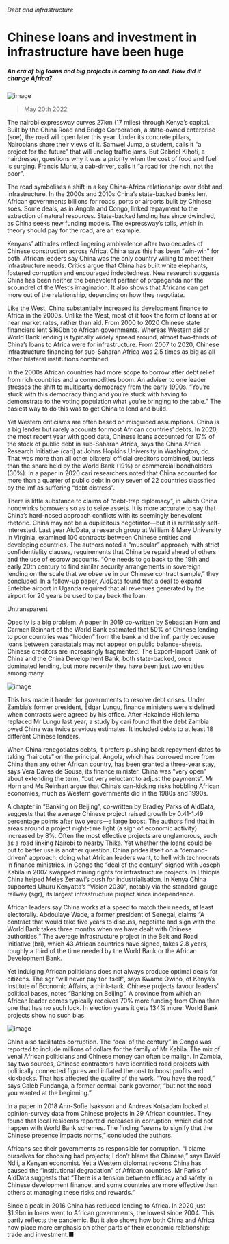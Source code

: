 ###### Debt and infrastructure
# Chinese loans and investment in infrastructure have been huge 
##### An era of big loans and big projects is coming to an end. How did it change Africa? 
![image](images/20220521_SRP594.jpg) 
> May 20th 2022 
The nairobi expressway curves 27km (17 miles) through Kenya’s capital. Built by the China Road and Bridge Corporation, a state-owned enterprise (soe), the road will open later this year. Under its concrete pillars, Nairobians share their views of it. Samwel Juma, a student, calls it “a project for the future” that will unclog traffic jams. But Gabriel Kihoti, a hairdresser, questions why it was a priority when the cost of food and fuel is surging. Francis Muriu, a cab-driver, calls it “a road for the rich, not the poor”.
The road symbolises a shift in a key China-Africa relationship: over debt and infrastructure. In the 2000s and 2010s China’s state-backed banks lent African governments billions for roads, ports or airports built by Chinese soes. Some deals, as in Angola and Congo, linked repayment to the extraction of natural resources. State-backed lending has since dwindled, as China seeks new funding models. The expressway’s tolls, which in theory should pay for the road, are an example. 

Kenyans’ attitudes reflect lingering ambivalence after two decades of Chinese construction across Africa. China says this has been “win-win” for both. African leaders say China was the only country willing to meet their infrastructure needs. Critics argue that China has built white elephants, fostered corruption and encouraged indebtedness. New research suggests China has been neither the benevolent partner of propaganda nor the scoundrel of the West’s imagination. It also shows that Africans can get more out of the relationship, depending on how they negotiate. 
Like the West, China substantially increased its development finance to Africa in the 2000s. Unlike the West, most of it took the form of loans at or near market rates, rather than aid. From 2000 to 2020 Chinese state financiers lent $160bn to African governments. Whereas Western aid or World Bank lending is typically widely spread around, almost two-thirds of China’s loans to Africa were for infrastructure. From 2007 to 2020, Chinese infrastructure financing for sub-Saharan Africa was 2.5 times as big as all other bilateral institutions combined.
In the 2000s African countries had more scope to borrow after debt relief from rich countries and a commodities boom. An adviser to one leader stresses the shift to multiparty democracy from the early 1990s. “You’re stuck with this democracy thing and you’re stuck with having to demonstrate to the voting population what you’re bringing to the table.” The easiest way to do this was to get China to lend and build.
Yet Western criticisms are often based on misguided assumptions. China is a big lender but rarely accounts for most African countries’ debts. In 2020, the most recent year with good data, Chinese loans accounted for 17% of the stock of public debt in sub-Saharan Africa, says the China Africa Research Initiative (cari) at Johns Hopkins University in Washington, dc. That was more than all other bilateral official creditors combined, but less than the share held by the World Bank (19%) or commercial bondholders (30%). In a paper in 2020 cari researchers noted that China accounted for more than a quarter of public debt in only seven of 22 countries classified by the imf as suffering “debt distress”.

There is little substance to claims of “debt-trap diplomacy”, in which China hoodwinks borrowers so as to seize assets. It is more accurate to say that China’s hard-nosed approach conflicts with its seemingly benevolent rhetoric. China may not be a duplicitous negotiator—but it is ruthlessly self-interested. Last year AidData, a research group at William &amp; Mary University in Virginia, examined 100 contracts between Chinese entities and developing countries. The authors noted a “muscular” approach, with strict confidentiality clauses, requirements that China be repaid ahead of others and the use of escrow accounts. “One needs to go back to the 19th and early 20th century to find similar security arrangements in sovereign lending on the scale that we observe in our Chinese contract sample,” they concluded. In a follow-up paper, AidData found that a deal to expand Entebbe airport in Uganda required that all revenues generated by the airport for 20 years be used to pay back the loan.
Untransparent
Opacity is a big problem. A paper in 2019 co-written by Sebastian Horn and Carmen Reinhart of the World Bank estimated that 50% of Chinese lending to poor countries was “hidden” from the bank and the imf, partly because loans between parastatals may not appear on public balance-sheets. Chinese creditors are increasingly fragmented. The Export-Import Bank of China and the China Development Bank, both state-backed, once dominated lending, but more recently they have been just two entities among many.
![image](images/20220521_SRC195.png) 

This has made it harder for governments to resolve debt crises. Under Zambia’s former president, Edgar Lungu, finance ministers were sidelined when contracts were agreed by his office. After Hakainde Hichilema replaced Mr Lungu last year, a study by cari found that the debt Zambia owed China was twice previous estimates. It included debts to at least 18 different Chinese lenders.
When China renegotiates debts, it prefers pushing back repayment dates to taking “haircuts” on the principal. Angola, which has borrowed more from China than any other African country, has been granted a three-year stay, says Vera Daves de Sousa, its finance minister. China was “very open” about extending the term, “but very reluctant to adjust the payments”. Mr Horn and Ms Reinhart argue that China’s can-kicking risks hobbling African economies, much as Western governments did in the 1980s and 1990s. 
A chapter in “Banking on Beijing”, co-written by Bradley Parks of AidData, suggests that the average Chinese project raised growth by 0.41-1.49 percentage points after two years—a large boost. The authors find that in areas around a project night-time light (a sign of economic activity) increased by 8%. Often the most effective projects are unglamorous, such as a road linking Nairobi to nearby Thika. Yet whether the loans could be put to better use is another question. China prides itself on a “demand-driven” approach: doing what African leaders want, to hell with technocrats in finance ministries. In Congo the “deal of the century” signed with Joseph Kabila in 2007 swapped mining rights for infrastructure projects. In Ethiopia China helped Meles Zenawi’s push for industrialisation. In Kenya China supported Uhuru Kenyatta’s “Vision 2030”, notably via the standard-gauge railway (sgr), its largest infrastructure project since independence. 
African leaders say China works at a speed to match their needs, at least electorally. Abdoulaye Wade, a former president of Senegal, claims “A contract that would take five years to discuss, negotiate and sign with the World Bank takes three months when we have dealt with Chinese authorities.” The average infrastructure project in the Belt and Road Initiative (bri), which 43 African countries have signed, takes 2.8 years, roughly a third of the time needed by the World Bank or the African Development Bank. 
Yet indulging African politicians does not always produce optimal deals for citizens. The sgr “will never pay for itself”, says Kwame Owino, of Kenya’s Institute of Economic Affairs, a think-tank. Chinese projects favour leaders’ political bases, notes “Banking on Beijing”. A province from which an African leader comes typically receives 70% more funding from China than one that has no such luck. In election years it gets 134% more. World Bank projects show no such bias. 
![image](images/20220521_SRP595.jpg) 

China also facilitates corruption. The “deal of the century” in Congo was reported to include millions of dollars for the family of Mr Kabila. The mix of venal African politicians and Chinese money can often be malign. In Zambia, say two sources, Chinese contractors have identified road projects with politically connected figures and inflated the cost to boost profits and kickbacks. That has affected the quality of the work. “You have the road,” says Caleb Fundanga, a former central-bank governor, “but not the road you wanted at the beginning.” 
In a paper in 2018 Ann-Sofie Isaksson and Andreas Kotsadam looked at opinion-survey data from Chinese projects in 29 African countries. They found that local residents reported increases in corruption, which did not happen with World Bank schemes. The finding “seems to signify that the Chinese presence impacts norms,” concluded the authors.
Africans see their governments as responsible for corruption. “I blame ourselves for choosing bad projects; I don’t blame the Chinese,” says David Ndii, a Kenyan economist. Yet a Western diplomat reckons China has caused the “institutional degradation” of African countries. Mr Parks of AidData suggests that “There is a tension between efficacy and safety in Chinese development finance, and some countries are more effective than others at managing these risks and rewards.”
Since a peak in 2016 China has reduced lending to Africa. In 2020 just $1.9bn in loans went to African governments, the lowest since 2004. This partly reflects the pandemic. But it also shows how both China and Africa now place more emphasis on other parts of their economic relationship: trade and investment.■
